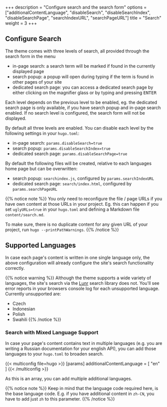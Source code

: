 +++
description = "Configure search and the search form"
options = ["additionalContentLanguage", "disableSearch", "disableSearchIndex", "disableSearchPage", "searchIndexURL", "searchPageURL"]
title = "Search"
weight = 3
+++

## Configure Search

The theme comes with three levels of search, all provided through the search form in the menu

- in-page search: a search term will be marked if found in the currently displayed page
- search popup: a popup will open during typing if the term is found in other pages of your site
- dedicated search page: you can access a dedicated search page by either clicking on the magnifier glass or by typing and pressing <kbd>ENTER</kbd>

Each level depends on the previous level to be enabled, eg. the dedicated search page is only available, if you have search popup and in-page search enabled. If no search level is configured, the search form will not be displayed.

By default all three levels are enabled. You can disable each level by the following settings in your `hugo.toml`:

- in-page search: `params.disableSearch=true`
- search popup: `params.disableSearchIndex=true`
- dedicated search page: `params.disableSearchPage=true`

By default the following files will be created, relative to each languages home page but can be overwritten:

- search popup: `searchindex.js`, configured by `params.searchIndexURL`
- dedicated search page: `search/index.html`, configured by `params.searchPageURL`

{{% notice note %}}
You only need to reconfigure the file / page URLs if you have own content at those URLs in your project. Eg. this can happen if you set `uglyURLs=true` in your `hugo.toml` and defining a Markdown file `content/search.md`.

To make sure, there is no duplicate content for any given URL of your project, run `hugo --printPathWarnings`.
{{% /notice %}}

## Supported Languages

In case each page's content is written in one single language only, the above configuration will already configure the site's search functionality correctly.

{{% notice warning %}}
Although the theme supports a wide variety of languages, the site's search via the [Lunr](https://lunrjs.com) search library does not.
You'll see error reports in your browsers console log for each unsupported language. Currently unsupported are:

- Czech
- Indonesian
- Polish
- Swahili
{{% /notice %}}

### Search with Mixed Language Support

In case your page's content contains text in multiple languages (e.g. you are writing a Russian documentation for your english API), you can add those languages to your `hugo.toml` to broaden search.

{{< multiconfig file=hugo >}}
[params]
  additionalContentLanguage = [ "en" ]
{{< /multiconfig >}}

As this is an array, you can add multiple additional languages.

{{% notice note %}}
Keep in mind that the language code required here, is the base language code. E.g. if you have additional content in `zh-CN`, you have to add just `zh` to this parameter.
{{% /notice %}}
